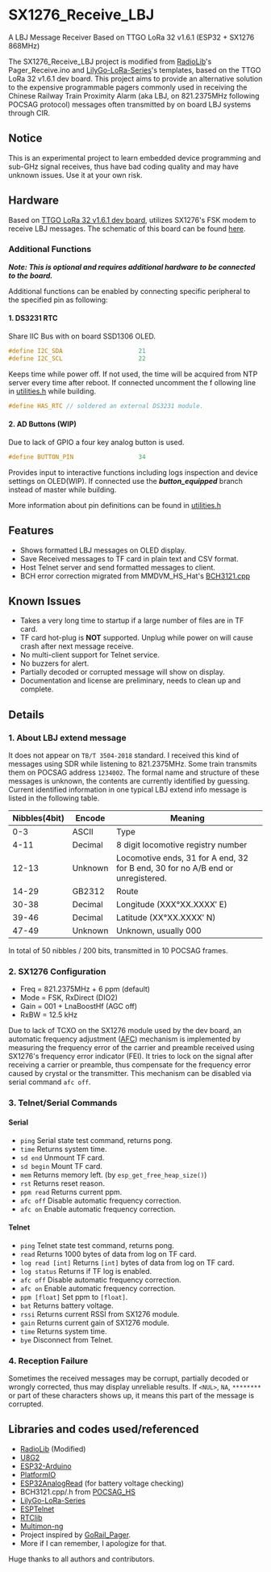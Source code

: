 # SX1276_Receive_LBJ
A LBJ Message Receiver Based on TTGO LoRa 32 v1.6.1 (ESP32 + SX1276 868MHz)

The SX1276_Receive_LBJ project is modified from [RadioLib](https://github.com/jgromes/RadioLib)'s Pager_Receive.ino and 
[LilyGo-LoRa-Series](https://github.com/Xinyuan-LilyGO/LilyGo-LoRa-Series)'s templates,
based on the TTGO LoRa 32 v1.6.1 dev board.
This project aims to provide an alternative solution to the expensive programmable 
pagers commonly used in receiving the Chinese Railway Train Proximity Alarm
(aka LBJ, on 821.2375MHz following POCSAG protocol) messages often transmitted 
by on board LBJ systems through CIR.

## Notice
This is an experimental project to learn embedded device programming and sub-GHz signal
receives, thus have bad coding quality and may have unknown issues. Use it at your own risk.

## Hardware
Based on [TTGO LoRa 32 v1.6.1 dev board](https://www.lilygo.cc/products/lora3), utilizes SX1276's FSK modem to 
receive LBJ messages.
The schematic of this board can be found [here](https://github.com/Xinyuan-LilyGO/LilyGo-LoRa-Series/blob/master/schematic/T3_V1.6.1.pdf).

### Additional Functions
***Note: This is optional and requires additional hardware to be connected to the board.***

Additional functions can be enabled by connecting specific peripheral to the specified pin as following:

#### 1. DS3231 RTC
Share IIC Bus with on board SSD1306 OLED.
```c++
#define I2C_SDA                     21
#define I2C_SCL                     22
```
Keeps time while power off. If not used, the time will be acquired from NTP server every time after reboot.
If connected uncomment the f
ollowing line in [utilities.h](src/utilities.h) while building.
```c++
#define HAS_RTC // soldered an external DS3231 module.
```

#### 2. AD Buttons (WIP)
Due to lack of GPIO a four key analog button is used. 
```c++
#define BUTTON_PIN                  34
```
Provides input to interactive functions including logs inspection and device settings on OLED(WIP). If connected use
the ***button_equipped*** branch instead of master while building.

More information about pin definitions can be found in [utilities.h](src/utilities.h)

## Features
- Shows formatted LBJ messages on OLED display.
- Save Received messages to TF card in plain text and CSV format.
- Host Telnet server and send formatted messages to client.
- BCH error correction migrated from MMDVM_HS_Hat's [BCH3121.cpp](https://github.com/phl0/POCSAG_HS/blob/master/BCH3121.cpp)

## Known Issues
- Takes a very long time to startup if a large number of files are in TF card.
- TF card hot-plug is **NOT** supported. Unplug while power on will cause crash after next message receive.
- No multi-client support for Telnet service.
- No buzzers for alert.
- Partially decoded or corrupted message will show on display.
- Documentation and license are preliminary, needs to clean up and complete.

## Details
### 1. About LBJ extend message
It does not appear on `TB/T 3504-2018` standard.
I received this kind of messages using SDR while listening to 821.2375MHz. Some train transmits them on
POCSAG address `1234002`. The formal name and structure of these messages is unknown, the contents are currently
identified by guessing. Current identified information in one typical LBJ extend info message is listed in the following
table.

| Nibbles(4bit) | Encode  | Meaning                                                                         |
|---------------|---------|---------------------------------------------------------------------------------|
| 0-3           | ASCII   | Type                                                                            |
| 4-11          | Decimal | 8 digit locomotive registry number                                              |
| 12-13         | Unknown | Locomotive ends, 31 for A end, 32 for B end, 30 for no A/B end or unregistered. |
| 14-29         | GB2312  | Route                                                                           |
| 30-38         | Decimal | Longitude (XXX°XX.XXXX′ E)                                                      |
| 39-46         | Decimal | Latitude (XX°XX.XXXX′ N)                                                        |
| 47-49         | Unknown | Unknown, usually 000                                                            |

In total of 50 nibbles / 200 bits, transmitted in 10 POCSAG frames.

### 2. SX1276 Configuration
- Freq = 821.2375MHz + 6 ppm (default)
- Mode = FSK, RxDirect (DIO2)
- Gain = 001 + LnaBoostHf (AGC off)
- RxBW = 12.5 kHz

Due to lack of TCXO on the SX1276 module used by the dev board, an automatic frequency adjustment ([AFC](src/AFC.md))
mechanism is implemented by measuring the frequency error of the carrier and preamble received using SX1276's frequency
error indicator (FEI). It tries to lock on the signal after receiving a carrier or preamble, thus compensate for the
frequency error caused by crystal or the transmitter. This mechanism can be disabled via serial command `afc off`.

### 3. Telnet/Serial Commands
#### Serial
- `ping` Serial state test command, returns pong.
- `time` Returns system time.
- `sd end` Unmount TF card.
- `sd begin` Mount TF card.
- `mem` Returns memory left. (by `esp_get_free_heap_size()`)
- `rst` Returns reset reason.
- `ppm read` Returns current ppm.
- `afc off` Disable automatic frequency correction.
- `afc on` Enable automatic frequency correction.

#### Telnet
- `ping` Telnet state test command, returns pong.
- `read` Returns 1000 bytes of data from log on TF card.
- `log read [int]` Returns `[int]` bytes of data from log on TF card.
- `log status` Returns if TF log is enabled.
- `afc off` Disable automatic frequency correction.
- `afc on` Enable automatic frequency correction.
- `ppm [float]` Set ppm to `[float]`.
- `bat` Returns battery voltage.
- `rssi` Returns current RSSI from SX1276 module.
- `gain` Returns current gain of SX1276 module.
- `time` Returns system time.
- `bye` Disconnect from Telnet.

### 4. Reception Failure
Sometimes the received messages may be corrupt, partially decoded or wrongly corrected, thus may display unreliable results.
If `<NUL>`, `NA`, `********` or part of these characters shows up, it means this part of the message is corrupted.

## Libraries and codes used/referenced
[//]: # (todo: add links)
- [RadioLib](https://github.com/jgromes/RadioLib) (Modified)
- [U8G2](https://github.com/olikraus/u8g2)
- [ESP32-Arduino](https://github.com/espressif/arduino-esp32)
- [PlatformIO](https://platformio.org/)
- [ESP32AnalogRead](https://github.com/madhephaestus/ESP32AnalogRead.git) (for battery voltage checking)
- BCH3121.cpp/.h from [POCSAG_HS](https://github.com/phl0/POCSAG_HS)
- [LilyGo-LoRa-Series](https://github.com/Xinyuan-LilyGO/LilyGo-LoRa-Series)
- [ESPTelnet](https://github.com/LennartHennigs/ESPTelnet)
- [RTClib](https://github.com/adafruit/RTClib.git)
- [Multimon-ng](https://github.com/EliasOenal/multimon-ng)
- Project inspired by [GoRail_Pager](https://github.com/killeder/GoRail_Pager).
- More if I can remember, I apologize for that.

Huge thanks to all authors and contributors.